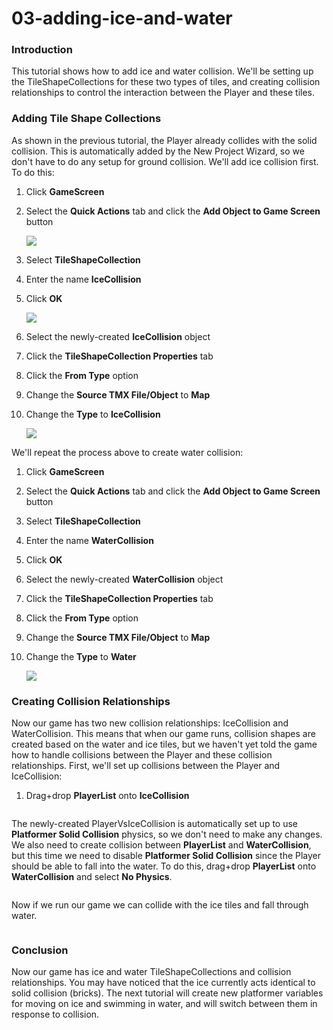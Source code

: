 # 03-adding-ice-and-water

### Introduction

This tutorial shows how to add ice and water collision. We'll be setting up the TileShapeCollections for these two types of tiles, and creating collision relationships to control the interaction between the Player and these tiles.

### Adding Tile Shape Collections

As shown in the previous tutorial, the Player already collides with the solid collision. This is automatically added by the New Project Wizard, so we don't have to do any setup for ground collision. We'll add ice collision first. To do this:

1. Click **GameScreen**
2.  Select the **Quick Actions** tab and click the **Add Object to Game Screen** button

    ![](../../../../media/2023-02-img\_63e037b075cad.png)
3. Select **TileShapeCollection**
4. Enter the name **IceCollision**
5.  Click **OK**

    ![](../../../../media/2021-04-img\_6075038fee823.png)
6. Select the newly-created **IceCollision** object
7. Click the **TileShapeCollection Properties** tab
8. Click the **From Type** option
9. Change the **Source TMX File/Object** to **Map**
10. Change the **Type** to **IceCollision**

    ![](../../../../media/2023-02-img\_63e03832d521a.png)

We'll repeat the process above to create water collision:

1. Click **GameScreen**
2. Select the **Quick Actions** tab and click the **Add Object to Game Screen** button
3. Select **TileShapeCollection**
4. Enter the name **WaterCollision**
5. Click **OK**
6. Select the newly-created **WaterCollision** object
7. Click the **TileShapeCollection Properties** tab
8. Click the **From Type** option
9. Change the **Source TMX File/Object** to **Map**
10. Change the **Type** to **Water**

    ![](../../../../media/2023-02-img\_63e03881857da.png)

### Creating Collision Relationships

Now our game has two new collision relationships: IceCollision and WaterCollision. This means that when our game runs, collision shapes are created based on the water and ice tiles, but we haven't yet told the game how to handle collisions between the Player and these collision relationships. First, we'll set up collisions between the Player and IceCollision:

1. Drag+drop **PlayerList** onto **IceCollision** 

<figure><img src="../../../../media/2021-04-05\_16-16-01.gif" alt=""><figcaption></figcaption></figure>



The newly-created PlayerVsIceCollision is automatically set up to use **Platformer Solid Collision** physics, so we don't need to make any changes. We also need to create collision between **PlayerList** and **WaterCollision**, but this time we need to disable **Platformer Solid Collision** since the Player should be able to fall into the water. To do this, drag+drop **PlayerList** onto **WaterCollision** and select **No Physics**. 

<figure><img src="../../../../media/2021-04-05\_16-18-42.gif" alt=""><figcaption></figcaption></figure>

 Now if we run our game we can collide with the ice tiles and fall through water. 

<figure><img src="../../../../media/2021-04-05\_16-20-22.gif" alt=""><figcaption></figcaption></figure>



### Conclusion

Now our game has ice and water TileShapeCollections and collision relationships. You may have noticed that the ice currently acts identical to solid collision (bricks). The next tutorial will create new platformer variables for moving on ice and swimming in water, and will switch between them in response to collision. &#x20;
